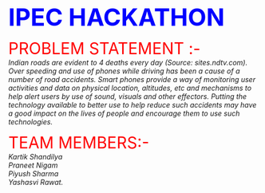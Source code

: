 <p><strong><font size="8" color="BLUE">IPEC HACKATHON</font></strong></p>

<p><font size="6" color="red">PROBLEM STATEMENT  :-</font> <br>
<i>Indian roads are evident to 4 deaths every day (Source: sites.ndtv.com). Over speeding and use of phones while driving has been a cause of a number of road accidents. Smart phones provide a way of monitoring user activities and data on physical location, altitudes, etc and mechanisms to help alert users by use of sound, visuals and other effectors. Putting the technology available to better use to help reduce such accidents may have a good impact on the lives of people and encourage them to use such technologies.</i></p>

<p><font size="6" color="red">TEAM MEMBERS:-</font> <br>
<i> Kartik Shandilya <br>
  Praneet Nigam <br>
  Piyush Sharma <br>
   Yashasvi Rawat.</i></p>